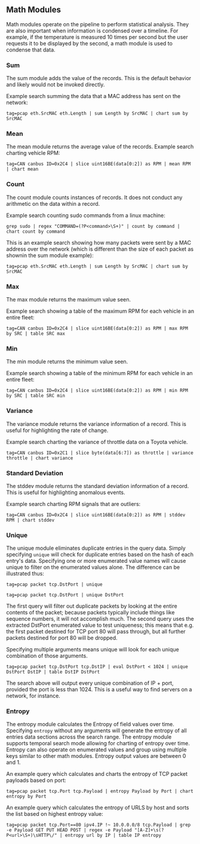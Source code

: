 ## Math Modules

Math modules operate on the pipeline to perform statistical analysis. They are also important when information is condensed over a timeline. For example, if the temperature is measured 10 times per second but the user requests it to be displayed by the second, a math module is used to condense that data.

### Sum

The sum module adds the value of the records. This is the default behavior and likely would not be invoked directly.

Example search summing the data that a MAC address has sent on the network:

```
tag=pcap eth.SrcMAC eth.Length | sum Length by SrcMAC | chart sum by SrcMAC
```

### Mean

The mean module returns the average value of the records.
Example search charting vehicle RPM:

```
tag=CAN canbus ID=0x2C4 | slice uint16BE(data[0:2]) as RPM | mean RPM | chart mean
```

### Count

The count module counts instances of records. It does not conduct any arithmetic on the data within a record.

Example search counting sudo commands from a linux machine:

```
grep sudo | regex "COMMAND=(?P<command>\S+)" | count by command | chart count by command
```

This is an example search showing how many packets were sent by a MAC address over the network (which is different than the size of each packet as shownin the sum module example):

```
tag=pcap eth.SrcMAC eth.Length | sum Length by SrcMAC | chart sum by SrcMAC
```

### Max

The max module returns the maximum value seen.

Example search showing a table of the maximum RPM for each vehicle in an entire fleet:

```
tag=CAN canbus ID=0x2C4 | slice uint16BE(data[0:2]) as RPM | max RPM by SRC | table SRC max
```

### Min

The min module returns the minimum value seen.

Example search showing a table of the minimum RPM for each vehicle in an entire fleet:

```
tag=CAN canbus ID=0x2C4 | slice uint16BE(data[0:2]) as RPM | min RPM by SRC | table SRC min
```

### Variance

The variance module returns the variance information of a record. This is useful for highlighting the rate of change.

Example search charting the variance of throttle data on a Toyota vehicle.

```
tag=CAN canbus ID=0x2C1 | slice byte(data[6:7]) as throttle | variance throttle | chart variance
```

### Standard Deviation

The stddev module returns the standard deviation information of a record. This is useful for highlighting anomalous events.

Example search charting RPM signals that are outliers:

```
tag=CAN canbus ID=0x2C4 | slice uint16BE(data[0:2]) as RPM | stddev RPM | chart stddev
```

### Unique

The unique module eliminates duplicate entries in the query data. Simply specifying `unique` will check for duplicate entries based on the hash of each entry's data. Specifying one or more enumerated value names will cause unique to filter on the enumerated values alone. The difference can be illustrated thus:

```
tag=pcap packet tcp.DstPort | unique
```

```
tag=pcap packet tcp.DstPort | unique DstPort
```

The first query will filter out duplicate packets by looking at the entire contents of the packet; because packets typically include things like sequence numbers, it will not accomplish much. The second query uses the extracted DstPort enumerated value to test uniqueness; this means that e.g. the first packet destined for TCP port 80 will pass through, but all further packets destined for port 80 will be dropped.

Specifying multiple arguments means unique will look for each unique combination of those arguments.

```
tag=pcap packet tcp.DstPort tcp.DstIP | eval DstPort < 1024 | unique DstPort DstIP | table DstIP DstPort
```

The search above will output every unique combination of IP + port, provided the port is less than 1024. This is a useful way to find servers on a network, for instance.

### Entropy

The entropy module calculates the Entropy of field values over time.  Specifying `entropy` without any arguments will generate the entropy of all entries data sections across the search range.  The entropy module supports temporal search mode allowing for charting of entropy over time.  Entropy can also operate on enumerated values and group using multiple keys similar to other math modules.  Entropy output values are between 0 and 1.

An example query which calculates and charts the entropy of TCP packet payloads based on port:

```
tag=pcap packet tcp.Port tcp.Payload | entropy Payload by Port | chart entropy by Port
```

An example query which calculates the entropy of URLS by host and sorts the list based on highest entropy value:

```
tag=pcap packet tcp.Port==80 ipv4.IP !~ 10.0.0.0/8 tcp.Payload | grep -e Payload GET PUT HEAD POST | regex -e Payload "[A-Z]+\s(?P<url>\S+)\sHTTP\/" | entropy url by IP | table IP entropy
```

